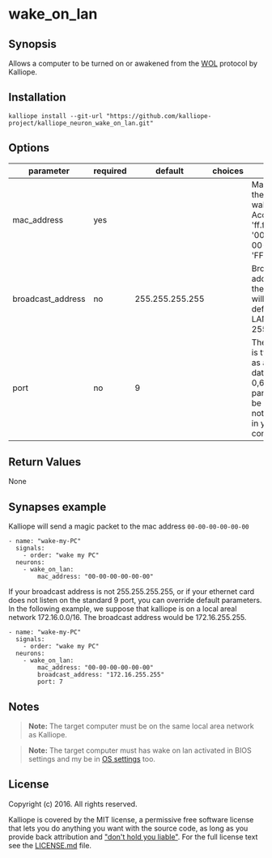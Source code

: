 # wake_on_lan

## Synopsis

Allows a computer to be turned on or awakened from the [WOL](https://en.wikipedia.org/wiki/Wake-on-LAN) protocol by Kalliope.

## Installation
```
kalliope install --git-url "https://github.com/kalliope-project/kalliope_neuron_wake_on_lan.git"
```

## Options

| parameter         | required | default         | choices  | comment                                                                                                                                               |
|-------------------|----------|-----------------|----------|-------------------------------------------------------------------------------------------------------------------------------------------------------|
| mac_address       | yes      |                 |          | Mac address of the target PC to wake up. Accepted format: 'ff.ff.ff.ff.ff.ff', '00-00-00-00-00-00', 'FFFFFFFFFFFF'                                    |
| broadcast_address | no       | 255.255.255.255 |          | Broadcast address where the magic packet will bee sent. By default on most LAN is 255.255.255.255                                                     |
| port              | no       | 9               |          | The magic packet is typically sent as a UDP datagram to port 0,6 7 or 9. This parameter must be an integer. Do not add 'quotes' in your configuration |


## Return Values

None


## Synapses example

Kalliope will send a magic packet to the mac address `00-00-00-00-00-00`
```
- name: "wake-my-PC"
  signals:
    - order: "wake my PC"
  neurons:
    - wake_on_lan:
        mac_address: "00-00-00-00-00-00"
```

If your broadcast address is not 255.255.255.255, or if your ethernet card does not listen on the standard 9 port, you can override default parameters.
In the following example, we suppose that kalliope is on a local areal network 172.16.0.0/16. The broadcast address would be 172.16.255.255.
```
- name: "wake-my-PC"
  signals:
    - order: "wake my PC"
  neurons:
    - wake_on_lan:
        mac_address: "00-00-00-00-00-00"
        broadcast_address: "172.16.255.255"
        port: 7
```

## Notes

> **Note:** The target computer must be on the same local area network as Kalliope.

> **Note:** The target computer must has wake on lan activated in BIOS settings and my be in [OS settings](http://www.groovypost.com/howto/enable-wake-on-lan-windows-10/) too.

## License

Copyright (c) 2016. All rights reserved.

Kalliope is covered by the MIT license, a permissive free software license that lets you do anything you want with the source code, 
as long as you provide back attribution and ["don't hold you liable"](http://choosealicense.com/). For the full license text see the [LICENSE.md](LICENSE.md) file.
